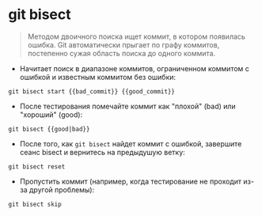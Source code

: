 # git bisect

> Методом двоичного поиска ищет коммит, в котором появилась ошибка.
> Git автоматически прыгает по графу коммитов, постепенно сужая область поиска до одного коммита.

- Начитает поиск в диапазоне коммитов, ограниченном коммитом с ошибкой и известным коммитом без ошибки:

`git bisect start {{bad_commit}} {{good_commit}}`

- После тестирования помечайте коммит как "плохой" (bad) или "хороший" (good):

`git bisect {{good|bad}}`

- После того, как `git bisect` найдет коммит с ошибкой, завершите сеанс bisect и вернитесь на предыдушую ветку:

`git bisect reset`

- Пропустить коммит (например, когда тестирование не проходит из-за другой проблемы):

`git bisect skip`
